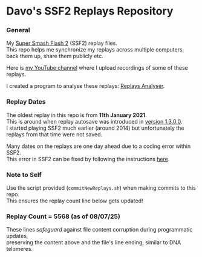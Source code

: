 # Davo's SSF2 Replays Repository

### General
My [Super Smash Flash 2](https://mcleodgaming.fandom.com/wiki/Super_Smash_Flash_2) (SSF2) replay files.
<br />This repo helps me synchronize my replays across multiple computers, back them up, share them publicly etc.

Here is [my YouTube channel](https://www.youtube.com/channel/UC4xPDj5h-MRmTaa8-xIBfaA/videos) where I upload recordings of some of these replays.

I created a program to analyse these replays: [Replays Analyser](https://github.com/DavoDC/ReplaysAnalyser).


### Replay Dates
The oldest replay in this repo is from **11th January 2021**. 
<br /> This is around when replay autosave was introduced in [version 1.3.0.0](https://www.supersmashflash.com/2020/12/ssf2-v1-3-released/).
<br /> I started playing SSF2 much earlier (around 2014) but unfortunately the replays from that time were not saved.

Many dates on the replays are one day ahead due to a coding error within SSF2.
<br /> This error in SSF2 can be fixed by following the instructions [here](https://docs.google.com/document/d/1l5VrAaWmLozu9qnwdjz6MGA9GyurlkgNF8t72eZ4-54/edit?tab=t.0#heading=h.erak6p4wg3rc).


### Note to Self
Use the script provided (`commitNewReplays.sh`) when making commits to this repo.
<br /> This ensures the replay count line below gets updated!


### Replay Count = 5568 (as of 08/07/25)

These lines *safeguard* against file content corruption during programmatic updates, 
<br /> preserving the content above and the file's line ending, similar to DNA telomeres.

